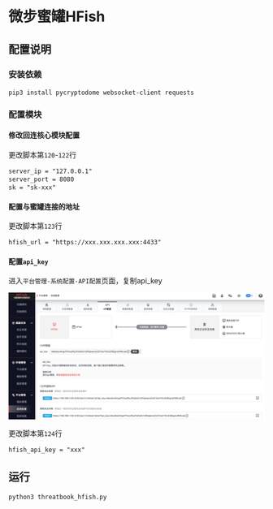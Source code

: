 # 微步蜜罐HFish

## 配置说明

### 安装依赖

```
pip3 install pycryptodome websocket-client requests
```

### 配置模块

#### 修改回连核心模块配置

更改脚本第`120`-`122`行

```
server_ip = "127.0.0.1"
server_port = 8080
sk = "sk-xxx"
```

#### 配置与蜜罐连接的地址

更改脚本第`123`行

```
hfish_url = "https://xxx.xxx.xxx.xxx:4433"
```

#### 配置`api_key`

进入`平台管理-系统配置-API配置`页面，复制api_key

![](./img/1.jpg)

更改脚本第`124`行

```
hfish_api_key = "xxx"
```

## 运行

```shell
python3 threatbook_hfish.py
```